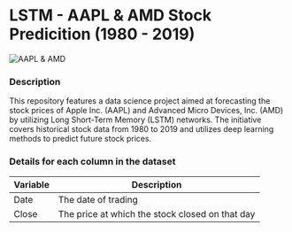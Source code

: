 # LSTM - AAPL & AMD Stock Predicition (1980 - 2019)

![AAPL & AMD](https://github.com/user-attachments/assets/4081ebda-de3e-4138-964f-dfbc7ae98869)
### Description
This repository features a data science project aimed at forecasting the stock prices of Apple Inc. (AAPL) and Advanced Micro Devices, Inc. (AMD) by utilizing Long Short-Term Memory (LSTM) networks. The initiative covers historical stock data from 1980 to 2019 and utilizes deep learning methods to predict future stock prices.

### Details for each column in the dataset
| Variable        | Description                                                |
|-----------------|------------------------------------------------------------|
| Date            | The date of trading                                        |
| Close           | The price at which the stock closed on that day            |

